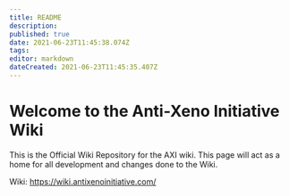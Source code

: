 ```yaml
---
title: README
description: 
published: true
date: 2021-06-23T11:45:38.074Z
tags: 
editor: markdown
dateCreated: 2021-06-23T11:45:35.407Z
---
```


# Welcome to the Anti-Xeno Initiative Wiki
This is the Official Wiki Repository for the AXI wiki. This page will act as a home for all development and changes done to the Wiki.

Wiki: https://wiki.antixenoinitiative.com/
